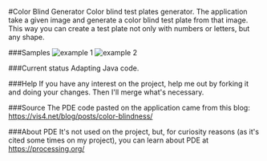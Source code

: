 #Color Blind Generator
Color blind test plates generator. The application take a given image and generate a color blind test plate from that image. This way you can create a test plate not only with numbers or letters, but any shape.

###Samples
![example 1](http://i.imgur.com/aJLQjJs.png?1) ![example 2](http://i.imgur.com/iSLLTzm.png?1)

###Current status
Adapting Java code.

###Help
If you have any interest on the project, help me out by forking it and doing your changes. Then I'll merge what's necessary.

###Source
The PDE code pasted on the application came from this blog: https://vis4.net/blog/posts/color-blindness/

###About PDE
It's not used on the project, but, for curiosity reasons (as it's cited some times on my project), you can learn about PDE at https://processing.org/
